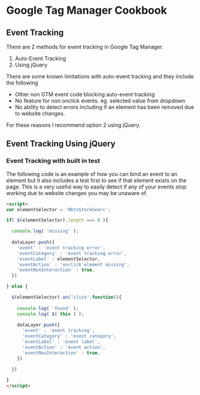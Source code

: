 Google Tag Manager Cookbook
===========================

Event Tracking
--------------

There are 2 methods for event tracking in Google Tag Manager.

1. Auto-Event Tracking
2. Using jQuery

There are some known limitations with auto-event tracking and they include the following

- Other non GTM event code blocking auto-event tracking
- No feature for non onclick events. eg. selected value from dropdown
- No ability to detect errors including if an element has been removed due to website changes.

For these reasons I recommend option 2 using jQuery.

Event Tracking Using jQuery
---------------------------

### Event Tracking with built in test

The following code is an example of how you can bind an event to an element but it also includes a test first to see if that element exists on the page. This is a very useful way to easily detect if any of your events stop working due to website changes you may be unaware of.

```html
<script>
var elementSelector = '#btnStoreSearc';

if( $(elementSelector).length === 0 ){

  console.log( 'missing' );
  
  dataLayer.push({
    'event' : 'event tracking error',
    'eventCategory' : 'event tracking error',
    'eventLabel' : elementSelector,
    'eventAction' : 'onclick element missing',
    'eventNonInteraction' : true,
  })

} else {

  $(elementSelector).on('click',function(){
  
    console.log( 'found' );
    console.log( $( this ) );
  
    dataLayer.push({
      'event' : 'event tracking',
      'eventCategory' : 'event category',
      'eventLabel' : 'event label',
      'eventAction' : 'event action',
      'eventNonInteraction' : true,
    })
  
  })

}
</script>
```
